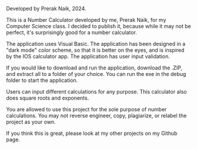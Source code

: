 Developed by Prerak Naik, 2024.

This is a Number Calculator developed by me, Prerak Naik, for my Computer Science class. I decided to publish it, because while it may not be perfect, it's surprisingly good for a number calculator.

The application uses Visual Basic. The application has been designed in a "dark mode" color scheme, so that it is better on the eyes, and is inspired by the IOS calculator app. The application has user input validation.

If you would like to download and run the application, download the .ZIP, and extract all to a folder of your choice. You can run the exe in the debug folder to start the application.

Users can input different calculations for any purpose. This calculator also does square roots and exponents.

You are allowed to use this project for the sole purpose of number calculations. You may not reverse engineer, copy, plagiarize, or relabel the project as your own.

If you think this is great, please look at my other projects on my Github page.
